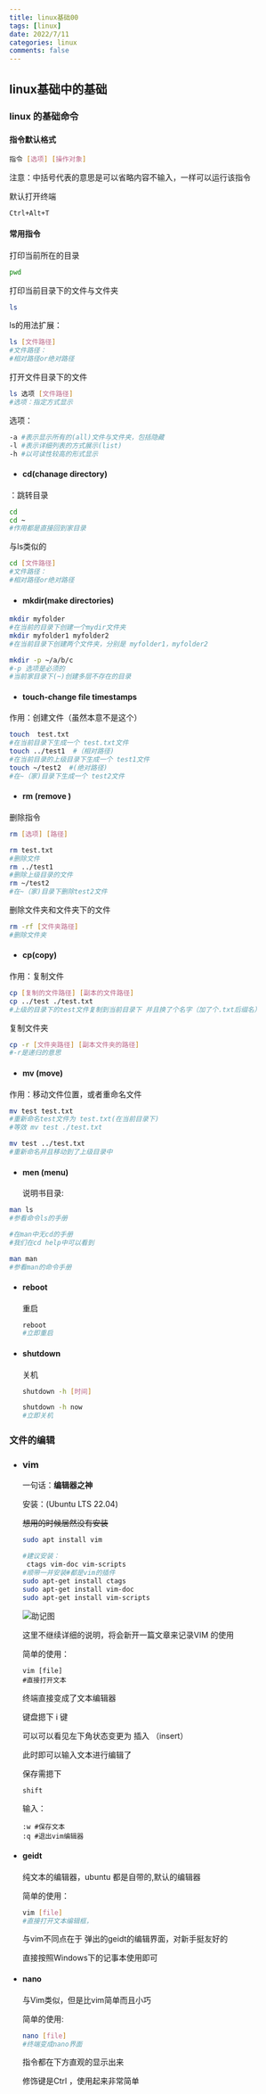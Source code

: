 ```yaml
---
title: linux基础00
tags: [linux]
date: 2022/7/11
categories: linux
comments: false
---
```




## linux基础中的基础

### linux  的基础命令

#### 指令默认格式

```bash
指令 [选项] [操作对象]
```

注意：中括号代表的意思是可以省略内容不输入，一样可以运行该指令

默认打开终端

```
Ctrl+Alt+T
```



#### 常用指令

打印当前所在的目录

```bash
pwd
```

打印当前目录下的文件与文件夹

```bash
ls
```

ls的用法扩展：

```bash
ls [文件路径]
#文件路径：
#相对路径or绝对路径
```

打开文件目录下的文件

```bash
ls 选项 [文件路径]
#选项：指定方式显示
```

选项：

```bash
-a #表示显示所有的(all)文件与文件夹，包括隐藏
-l #表示详细列表的方式展示(list)
-h #以可读性较高的形式显示
```



- #### cd(chanage directory)

：跳转目录

```bash
cd  
cd ~
#作用都是直接回到家目录
```

与ls类似的

```bash
cd [文件路径]
#文件路径：
#相对路径or绝对路径
```



- #### mkdir(make directories)

```bash
mkdir myfolder 
#在当前的目录下创建一个mydir文件夹
mkdir myfolder1 myfolder2
#在当前目录下创建两个文件夹，分别是 myfolder1，myfolder2
```

```bash
mkdir -p ~/a/b/c
#-p 选项是必须的
#当前家目录下(~)创建多层不存在的目录
```

- #### touch-change file timestamps

作用：创建文件（虽然本意不是这个）

```bash
touch  test.txt
#在当前目录下生成一个 test.txt文件
touch ../test1  #（相对路径)
#在当前目录的上级目录下生成一个 test1文件
touch ~/test2  #(绝对路径)
#在~（家)目录下生成一个 test2文件
```

- #### rm (remove )

删除指令

```bash
rm [选项] [路径]
```

```bash
rm test.txt
#删除文件
rm ../test1
#删除上级目录的文件
rm ~/test2
#在~（家)目录下删除test2文件
```

删除文件夹和文件夹下的文件

```bash
rm -rf [文件夹路径]
#删除文件夹
```

- #### cp(copy)

作用：复制文件

```bash
cp [复制的文件路径] [副本的文件路径]
cp ../test ./test.txt
#上级的目录下的test文件复制到当前目录下 并且换了个名字（加了个.txt后缀名）
```

复制文件夹

```bash
cp -r [文件夹路径] [副本文件夹的路径]
#-r是递归的意思
```



- #### mv (move)

作用：移动文件位置，或者重命名文件

```bash
mv test test.txt
#重新命名test文件为 test.txt(在当前目录下)
#等效 mv test ./test.txt

mv test ../test.txt 
#重新命名并且移动到了上级目录中

```



- #### men (menu)

  说明书目录:

```bash
man ls
#参看命令ls的手册

#在man中无cd的手册
#我们在cd help中可以看到

man man 
#参看man的命令手册
```



- #### reboot

  重启

  ```bash
  reboot
  #立即重启
  ```

  

- #### shutdown

  关机

  ```bash
  shutdown -h [时间]
  
  shutdown -h now 
  #立即关机
  ```







### 文件的编辑

- ### vim

  一句话：**编辑器之神**

  安装：(Ubuntu LTS 22.04)

  ~~想用的时候居然没有安装~~

  ```bash
  sudo apt install vim
  
  #建议安装：
   ctags vim-doc vim-scripts
  #顺带一并安装#都是vim的插件
  sudo apt-get install ctags
  sudo apt-get install vim-doc
  sudo apt-get install vim-scripts
  
  ```

  ![助记图](https://img-blog.csdn.net/2018101511335895?watermark/2/text/aHR0cHM6Ly9ibG9nLmNzZG4ubmV0L3hpYW9jeTY2/font/5a6L5L2T/fontsize/400/fill/I0JBQkFCMA==/dissolve/70)

  

  这里不继续详细的说明，将会新开一篇文章来记录VIM 的使用

  

  简单的使用：

  ```
  vim [file]
  #直接打开文本
  ```

  终端直接变成了文本编辑器

  键盘摁下 i 键

  可以可以看见左下角状态变更为 插入 （insert）

  此时即可以输入文本进行编辑了

  保存需摁下

  ```
  shift 
  ```

  输入： 

  ```
  :w #保存文本
  :q #退出vim编辑器
  ```

  

- #### geidt

  纯文本的编辑器，ubuntu 都是自带的,默认的编辑器

  

  简单的使用：

  ```bash
  vim [file]
  #直接打开文本编辑框，
  ```

  与vim不同点在于 弹出的geidt的编辑界面，对新手挺友好的

  直接按照Windows下的记事本使用即可

  

- #### nano

  与Vim类似，但是比vim简单而且小巧

  简单的使用:

  ```bash
  nano [file]
  #终端变成nano界面
  ```

  指令都在下方直观的显示出来

  修饰键是Ctrl ，使用起来非常简单